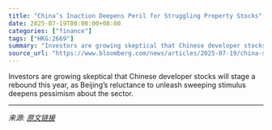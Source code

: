 ```yaml
---
title: "China’s Inaction Deepens Peril for Struggling Property Stocks"
date: 2025-07-19T00:00:00+08:00
categories: ["finance"]
tags: ["HKG:2669"]
summary: "Investors are growing skeptical that Chinese developer stocks will stage a rebound this year, as Beijing’s reluctance to unleash sweeping stimulus deepens pessimism about the sector."
source_url: "https://www.bloomberg.com/news/articles/2025-07-19/china-s-inaction-deepens-peril-for-struggling-property-stocks"
---
```


Investors are growing skeptical that Chinese developer stocks will stage a rebound this year, as Beijing’s reluctance to unleash sweeping stimulus deepens pessimism about the sector.

---

*来源: [原文链接](https://www.bloomberg.com/news/articles/2025-07-19/china-s-inaction-deepens-peril-for-struggling-property-stocks)*
